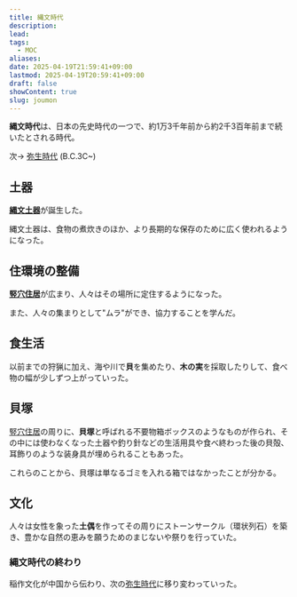 ```yaml
---
title: 縄文時代
description: 
lead: 
tags:
  - MOC
aliases: 
date: 2025-04-19T21:59:41+09:00
lastmod: 2025-04-19T20:59:41+09:00
draft: false
showContent: true
slug: joumon
---
```


**縄文時代**は、日本の先史時代の一つで、約1万3千年前から約2千3百年前まで続いたとされる時代。

次→ [弥生時代](../yayoi/弥生時代.md) (B.C.3C~)
## 土器
[**縄文土器**](縄文土器.md)が誕生した。

縄文土器は、食物の煮炊きのほか、より長期的な保存のために広く使われるようになった。

## 住環境の整備
[**竪穴住居**](竪穴住居.md)が広まり、人々はその場所に定住するようになった。

また、人々の集まりとして"ムラ"ができ、協力することを学んだ。

## 食生活
以前までの狩猟に加え、海や川で**貝**を集めたり、**木の実**を採取したりして、食べ物の幅が少しずつ上がっていった。

## 貝塚
[竪穴住居](竪穴住居.md)の周りに、**貝塚**と呼ばれる不要物箱ボックスのようなものが作られ、その中には使わなくなった土器や釣り針などの生活用具や食べ終わった後の貝殻、耳飾りのような装身具が埋められることもあった。

これらのことから、貝塚は単なるゴミを入れる箱ではなかったことが分かる。

## 文化
人々は女性を象った**土偶**を作ってその周りにストーンサークル（環状列石）を築き、豊かな自然の恵みを願うためのまじないや祭りを行っていた。

### 縄文時代の終わり
稲作文化が中国から伝わり、次の[弥生時代](../yayoi/弥生時代.md)に移り変わっていった。